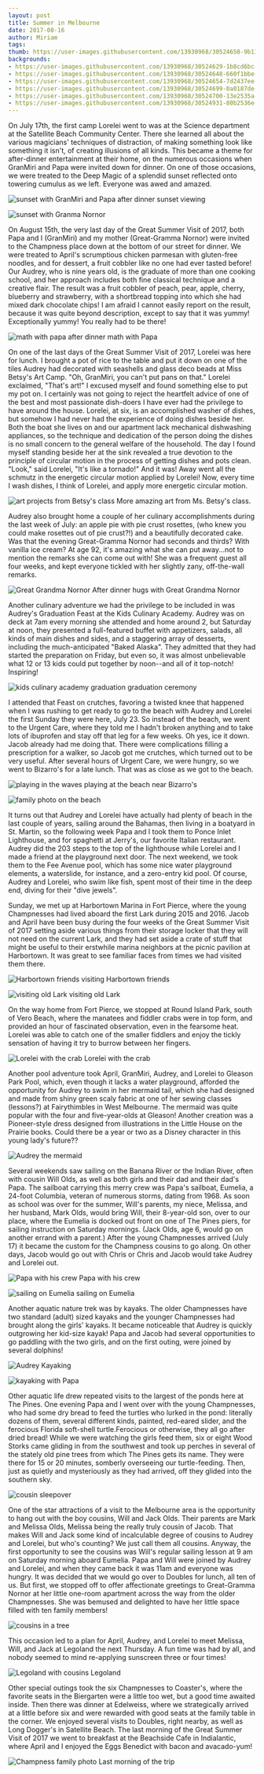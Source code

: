 ```yaml
---
layout: post
title: Summer in Melbourne
date: 2017-08-16
author: Miriam
tags: 
thumb: https://user-images.githubusercontent.com/13930968/30524658-9b1100e8-9bbd-11e7-9d82-ea4b2ff1dc21.jpg
backgrounds:
- https://user-images.githubusercontent.com/13930968/30524629-1b8cd6bc-9bbd-11e7-9068-bb3533c59e25.jpg
- https://user-images.githubusercontent.com/13930968/30524648-660f1bbe-9bbd-11e7-8eb4-6efc039a3424.jpg
- https://user-images.githubusercontent.com/13930968/30524654-7d2437ee-9bbd-11e7-9786-ab5191b457e0.jpg
- https://user-images.githubusercontent.com/13930968/30524699-0a0187de-9bbe-11e7-88f4-60ff0179069c.JPG
- https://user-images.githubusercontent.com/13930968/30524700-13e2535a-9bbe-11e7-970c-c3925f8a238d.JPG
- https://user-images.githubusercontent.com/13930968/30524931-80b2536e-9bc2-11e7-813b-fe0e6ffa90eb.jpg
---
```


On July 17th, the first camp Lorelei went to was at the Science department at the Satellite Beach Community Center. There she learned all about the various magicians' techniques of distraction, of making something look like something it isn't, of creating illusions of all kinds. This became a theme for after-dinner entertainment at their home, on the numerous occasions when GranMiri and Papa were invited down for dinner. On one of those occasions, we were treated to the Deep Magic of a splendid sunset reflected onto towering cumulus as we left. Everyone was awed and amazed.

![sunset with GranMiri and Papa](https://user-images.githubusercontent.com/13930968/30524901-1d803a54-9bc2-11e7-98f2-0afb11775cea.jpg)
after dinner sunset viewing

![sunset with Granma Nornor](https://user-images.githubusercontent.com/13930968/30524903-2d32a4d2-9bc2-11e7-9ce4-1c0e681ef5a4.jpg)


On August 15th, the very last day  of the Great Summer Visit of 2017, both Papa  and I (GranMiri) and my mother (Great-Gramma Nornor) were invited to the Champness place down at the bottom of our street for dinner. We were treated to April's scrumptious chicken parmesan with gluten-free noodles, and for dessert, a fruit cobbler like no one had ever tasted before! Our Audrey, who is nine years old, is the graduate of more than one cooking school, and her approach includes both fine classical technique and a creative flair. The result was a fruit cobbler of peach, pear, apple, cherry, blueberry and strawberry, with a shortbread topping into which she had mixed dark chocolate chips! I am afraid I cannot easily report on the result, because it was quite beyond description, except to say that it was yummy! Exceptionally yummy! You really had to be there!

![math with papa](https://user-images.githubusercontent.com/13930968/30524707-3070475c-9bbe-11e7-9430-9f900058f884.jpg)
after dinner math with Papa

On one of the last days of the Great Summer Visit of 2017, Lorelei was here for lunch. I brought a pot of rice to the table and put it down on one of the tiles Audrey had decorated with seashells and glass deco beads at Miss Betsy's Art Camp.
"Oh, GranMiri, you can't put pans on that." Lorelei exclaimed, "That's art!"
I excused myself and found something else to put my pot on. I certainly was not going to reject the heartfelt advice of one of the best and most passionate dish-doers I have ever had the privilege to have around the house. Lorelei, at six, is an accomplished washer of dishes, but somehow I had never had the experience of doing dishes beside her. Both the boat she lives on and our apartment lack mechanical dishwashing appliances, so the technique and dedication of the person doing the dishes is no small concern to the general welfare of the household. The day I found myself standing beside her at the sink revealed a true devotion to the principle of circular motion in the process of getting dishes and pots clean.
"Look," said Lorelei, "It's like a tornado!" 
And it was! Away went all the schmutz in the energetic circular motion applied by Lorelei! Now, every time I wash dishes, I think of Lorelei, and apply more energetic circular motion.

![art projects from Betsy's class](https://user-images.githubusercontent.com/13930968/30524919-620f54de-9bc2-11e7-9eeb-3a02ce9d8e87.jpg)
More amazing art from Ms. Betsy's class.

Audrey also brought home a couple of her culinary accomplishments during the last week of July: an apple pie with pie crust rosettes, (who knew you could make rosettes out of pie crust?!) and a beautifully decorated cake. Was that the evening Great-Gramma Nornor had seconds and thirds? With vanilla ice cream? At age 92, it's amazing what she can put away...not to mention the remarks she can come out with! She was a frequent guest all four weeks, and kept everyone tickled with her slightly zany, off-the-wall remarks.

![Great Grandma Nornor](https://user-images.githubusercontent.com/13930968/30524700-13e2535a-9bbe-11e7-970c-c3925f8a238d.JPG)
After dinner hugs with Great Grandma Nornor

Another culinary adventure we had the privilege to be included in was Audrey's Graduation Feast at the Kids Culinary Academy. Audrey was on deck at 7am every morning she attended and home around 2, but Saturday at noon, they presented a full-featured buffet with appetizers, salads, all kinds of main dishes and sides, and a staggering array of desserts, including the much-anticipated "Baked Alaska". They admitted that they had started the preparation on Friday, but even so, it was almost unbelievable what 12 or 13 kids could put together by noon--and all of it top-notch! Inspiring! 

![kids culinary academy graduation](https://user-images.githubusercontent.com/13930968/30524916-4fff6f54-9bc2-11e7-9e4e-b87ab54e3413.jpg)
graduation ceremony

I attended that Feast on crutches, favoring a twisted knee that happened when I was rushing to get ready to go to the beach with Audrey and Lorelei the first Sunday they were here, July 23. So instead of the beach, we went to the Urgent Care, where they told me I hadn't broken anything and to take lots of ibuprofen and stay off that leg for a few weeks. Oh yes, ice it down. Jacob already had me doing that. There were complications filling a  prescription for a walker, so Jacob got me crutches, which turned out to be very useful. After several hours of Urgent Care, we were hungry, so we went to Bizarro's for a late lunch. That was as close as we got to the beach.

![playing in the waves](https://user-images.githubusercontent.com/13930968/30524686-ed517900-9bbd-11e7-90eb-eae100a8ea44.JPG)
playing at the beach near Bizarro's

![family photo on the beach](https://user-images.githubusercontent.com/13930968/30524648-660f1bbe-9bbd-11e7-8eb4-6efc039a3424.jpg)

It turns out that Audrey and Lorelei have actually had plenty of beach in the last couple of years, sailing around the Bahamas, then living in a boatyard in St. Martin, so the following week Papa and I took them to Ponce Inlet Lighthouse, and for spaghetti at Jerry's, our favorite Italian restaurant. Audrey did the 203 steps to the top of the lighthouse while Lorelei and I made a friend at the playground next door. The next weekend, we took them to the Fee Avenue pool, which has some nice water playground elements, a waterslide, for instance, and a zero-entry kid pool. Of course, Audrey and Lorelei, who swim like fish, spent most of their time in the deep end, diving for their "dive jewels". 


Sunday, we met up at Harbortown Marina in Fort Pierce, where the young Champnesses had lived aboard the first Lark during 2015 and 2016. Jacob and April have been busy during the four weeks of the Great Summer Visit of 2017 setting aside various things from their storage locker that they will not need on the current Lark, and they had set aside a crate of stuff that might be useful to their erstwhile marina neighbors at the picnic pavilion at Harbortown. It was great to see familiar faces from times we had visited them there. 

![Harbortown friends](https://user-images.githubusercontent.com/13930968/30524654-7d2437ee-9bbd-11e7-9786-ab5191b457e0.jpg)
visiting Harbortown friends

![visiting old Lark](https://user-images.githubusercontent.com/13930968/30524681-e104ae06-9bbd-11e7-9298-3d226ab504e9.JPG)
visiting old Lark

On the way home from Fort Pierce, we stopped at Round Island Park, south of Vero Beach, where the manatees and fiddler crabs were in top form, and provided an hour of fascinated observation, even in the fearsome heat. Lorelei was able to catch one of the smaller fiddlers and enjoy the tickly sensation of having it try to burrow between her fingers.

![Lorelei with the crab](https://user-images.githubusercontent.com/13930968/30525071-f263a48e-9bc4-11e7-953c-354bf47159ee.jpg)
Lorelei with the crab

Another pool adventure took April, GranMiri, Audrey, and Lorelei to Gleason Park Pool, which, even though it lacks a water playground, afforded the opportunity for Audrey to swim in her mermaid tail, which she had designed and made from shiny green scaly fabric at one of her sewing classes (lessons?) at Fairythimbles in West Melbourne. The mermaid was quite popular with the four and five-year-olds at Gleason! Another creation was a Pioneer-style dress designed from illustrations in the Little House on the Prairie books. Could there be a year or two as a Disney character in this young lady's future??

![Audrey the mermaid](https://user-images.githubusercontent.com/13930968/30570247-a6ed6620-9ca5-11e7-881e-1cb24ec893e6.JPG)

Several weekends saw sailing on the Banana River or the Indian River, often with cousin Will Olds, as well as both girls and their dad and their dad's Papa. The sailboat carrying this merry crew was Papa's sailboat, Eumelia, a 24-foot Columbia, veteran of numerous storms, dating from 1968. As soon as school was over for the summer, Will's parents, my niece, Melissa, and her husband, Mark Olds, would bring Will, their 8-year-old son, over to our place, where the Eumelia is docked out front on one of The Pines piers, for sailing instruction on Saturday mornings. (Jack Olds, age 6, would go on another errand with a parent.) After the young Champnesses arrived (July 17) it became the custom for the Champness cousins to go along. On other days, Jacob would go out with Chris or Chris and Jacob would take Audrey and Lorelei out.

![Papa with his crew](https://user-images.githubusercontent.com/13930968/30524931-80b2536e-9bc2-11e7-813b-fe0e6ffa90eb.jpg)
Papa with his crew

![sailing on Eumelia](https://user-images.githubusercontent.com/13930968/30524910-42bed186-9bc2-11e7-9422-f07f82b2cbb2.jpg)
sailing on Eumelia

Another aquatic nature trek was by kayaks. The older Champnesses have two standard (adult) sized kayaks and the younger Champnesses had brought along the girls' kayaks. It became noticeable that Audrey is quickly outgrowing her kid-size kayak! Papa and Jacob had several opportunities to go paddling with the two girls, and on the first outing, were joined by several dolphins!

![Audrey Kayaking](https://user-images.githubusercontent.com/13930968/30524629-1b8cd6bc-9bbd-11e7-9068-bb3533c59e25.jpg)

![kayaking with Papa](https://user-images.githubusercontent.com/13930968/30524642-474b411c-9bbd-11e7-83e6-97ea299bcf36.jpg)

Other aquatic life drew repeated visits to the largest of the ponds here at The Pines. One evening Papa and I went over with the young Champnesses, who had some dry bread to feed the turtles who lurked in the pond: literally dozens of them, several different kinds, painted, red-eared slider, and the ferocious Florida soft-shell turtle.Ferocious or otherwise, they all go after dried bread! While we were watching the girls feed them, six or eight Wood Storks came gliding in from the southwest and took up perches in several of the stately old pine trees from which The Pines gets its name. They were there for 15 or 20 minutes, somberly overseeing our turtle-feeding. Then, just as quietly and mysteriously as they had arrived, off they glided into the southern sky.

![cousin sleepover](https://user-images.githubusercontent.com/13930968/30524677-d552df7e-9bbd-11e7-9d52-f752e5b39c07.JPG)

One of the star attractions of a visit to the Melbourne area is the opportunity to hang out with the boy cousins, Will and Jack Olds. Their parents are Mark and Melissa Olds, Melissa being the really truly cousin of Jacob. That makes Will and Jack some kind of incalculable degree of cousins to Audrey and Lorelei, but who's counting? We just call them all cousins. Anyway, the first opportunity to see the cousins was Will's regular sailing lesson at 9 am on Saturday morning aboard Eumelia. Papa and Will were joined by Audrey and Lorelei, and when they came back it was 11am and everyone was hungry. It was decided that we would go over to Doubles for lunch, all ten of us. But first, we stopped off to offer affectionate greetings to Great-Gramma Nornor at her little one-room apartment across the way from the older Champnesses. She was bemused and delighted to have her little space filled with ten family members!

![cousins in a tree](https://user-images.githubusercontent.com/13930968/30524699-0a0187de-9bbe-11e7-88f4-60ff0179069c.JPG)

This occasion led to a plan for April, Audrey, and Lorelei to meet Melissa, Will, and Jack at Legoland the next Thursday. A fun time was had by all, and nobody seemed to mind re-applying sunscreen three or four times!

![Legoland with cousins](https://user-images.githubusercontent.com/13930968/30524652-7283a6d0-9bbd-11e7-83d9-cf7b404218d9.jpg)
Legoland

Other special outings took the six Champnesses to Coaster's, where the favorite seats in the Biergarten were a little too wet, but a good time awaited inside. Then there was dinner at Edelweiss, where we strategically arrived at a little before six and were rewarded with good seats at the family table in the corner. We enjoyed several visits to Doubles, right nearby, as well as Long Dogger's in Satellite Beach. The last morning of the Great Summer Visit of 2017 we went to breakfast at the Beachside Cafe in Indialantic, where April and I enjoyed the Eggs Benedict with bacon and avacado-yum!

![Champness family photo](https://user-images.githubusercontent.com/13930968/30524657-907fdce4-9bbd-11e7-8428-5f4a5905b9ec.jpg)
Last morning of the trip
